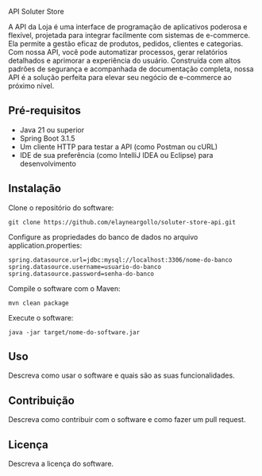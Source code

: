 API Soluter Store

A API da Loja é uma interface de programação de aplicativos poderosa e flexível, projetada para integrar facilmente com sistemas de e-commerce. Ela permite a gestão eficaz de produtos, pedidos, clientes e categorias. Com nossa API, você pode automatizar processos, gerar relatórios detalhados e aprimorar a experiência do usuário. Construída com altos padrões de segurança e acompanhada de documentação completa, nossa API é a solução perfeita para elevar seu negócio de e-commerce ao próximo nível.

## Pré-requisitos

  - Java 21 ou superior
  - Spring Boot 3.1.5
  - Um cliente HTTP para testar a API (como Postman ou cURL)
  - IDE de sua preferência (como IntelliJ IDEA ou Eclipse) para desenvolvimento

## Instalação

  Clone o repositório do software:
 
    git clone https://github.com/elayneargollo/soluter-store-api.git
  
  Configure as propriedades do banco de dados no arquivo application.properties:

    spring.datasource.url=jdbc:mysql://localhost:3306/nome-do-banco
    spring.datasource.username=usuario-do-banco
    spring.datasource.password=senha-do-banco
  
  Compile o software com o Maven:

    mvn clean package
    
  Execute o software:

    java -jar target/nome-do-software.jar

## Uso
  Descreva como usar o software e quais são as suas funcionalidades.
  
## Contribuição
  Descreva como contribuir com o software e como fazer um pull request.
  
## Licença
  Descreva a licença do software.
